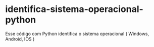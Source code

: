 # identifica-sistema-operacional-python
Esse código com Python identifica o sistema operacional ( Windows, Android, IOS )
